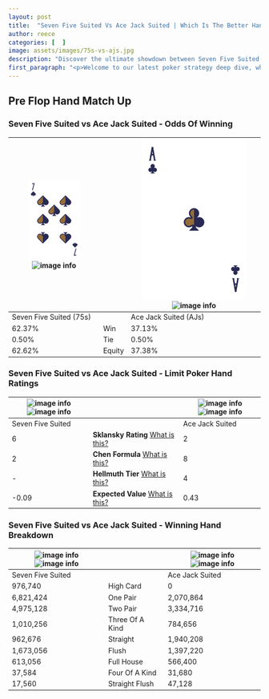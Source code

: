 ```yaml
---
layout: post
title:  "Seven Five Suited Vs Ace Jack Suited | Which Is The Better Hand In Poker? A Complete Guide"
author: reece
categories: [  ]
image: assets/images/75s-vs-ajs.jpg
description: "Discover the ultimate showdown between Seven Five Suited and Ace Jack Suited in poker! Uncover the odds, strategies, and scenarios where one hand triumphs over the other. Get ready to up your poker game with this thrilling analysis."
first_paragraph: "<p>Welcome to our latest poker strategy deep dive, where we're pitting two distinct hands against each other in a high-stakes showdown: Seven Five Suited vs Ace Jack Suited.</p><p>In the dynamic world of poker, every decision counts, and knowing which hand holds the upper hand is key to your success at the table.</p><p>In this article, we'll dissect these two hands, explore the scenarios where one dominates the other, and equip you with the knowledge to make strategic choices that can tip the odds in your favor.</p><p>Get ready to unravel the intriguing dynamics of these poker hands and elevate your game to new heights.</p>"
---
```




[comment]: # (sp0)

## Pre Flop Hand Match Up

<div class="table hand-ratings" markdown="1"> 



### Seven Five Suited vs Ace Jack Suited - Odds Of Winning


    
| ![image info](assets/images/hand1/7.png) ![image info](assets/images/hand1/5s.png) |  | ![image info](assets/images/hand2/A.png) ![image info](assets/images/hand2/js.png) |
| -------- | -------- | -------- |
| Seven Five Suited (75s) |  | Ace Jack Suited (AJs) |
| 62.37% | Win | 37.13% |
| 0.50% | Tie | 0.50% |
| 62.62% | Equity | 37.38% |




[comment]: # (sp1)



### Seven Five Suited vs Ace Jack Suited - Limit Poker Hand Ratings


    
| ![image info](https://www.riverpairs.com/assets/images/hand1/7.png) ![image info](https://www.riverpairs.com/assets/images/hand1/5s.png) |  | ![image info](https://www.riverpairs.com/assets/images/hand2/A.png) ![image info](https://www.riverpairs.com/assets/images/hand2/js.png) |
| -------- | -------- | -------- |
| Seven Five Suited |  | Ace Jack Suited |
| 6 | **Sklansky Rating** [What is this?](/sklansky-rating-explained) | 2 |
| 2 | **Chen Formula** [What is this?](/chen-formula-explained) | 8 |
| - | **Hellmuth Tier** [What is this?](/Hellmuth-tier-explained) | 4 |
| -0.09 | **Expected Value** [What is this?](/expected-value-explained) | 0.43 |




[comment]: # (sp2)



### Seven Five Suited vs Ace Jack Suited - Winning Hand Breakdown


    
| ![image info](https://www.riverpairs.com/assets/images/hand1/7.png) ![image info](https://www.riverpairs.com/assets/images/hand1/5s.png) |  | ![image info](https://www.riverpairs.com/assets/images/hand2/A.png) ![image info](https://www.riverpairs.com/assets/images/hand2/js.png) |
| -------- | -------- | -------- |
| Seven Five Suited |  | Ace Jack Suited |
| 976,740 | High Card | 0 |
| 6,821,424 | One Pair | 2,070,864 |
| 4,975,128 | Two Pair | 3,334,716 |
| 1,010,256 | Three Of A Kind | 784,656 |
| 962,676 | Straight | 1,940,208 |
| 1,673,056 | Flush | 1,397,220 |
| 613,056 | Full House | 566,400 |
| 37,584 | Four Of A Kind | 31,680 |
| 17,560 | Straight Flush | 47,128 |




[comment]: # (sp3)



</div>

[comment]: # (sp4)



[comment]: # (sp5)

